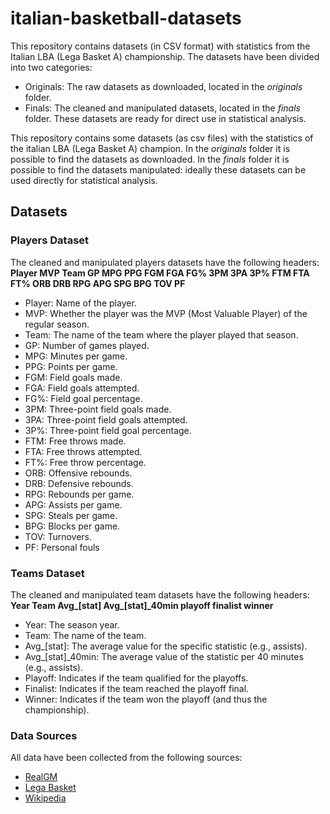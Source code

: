# italian-basketball-datasets

This repository contains datasets (in CSV format) with statistics from the Italian LBA (Lega Basket A) championship. The datasets have been divided into two categories:

- Originals: The raw datasets as downloaded, located in the _originals_ folder.
- Finals: The cleaned and manipulated datasets, located in the _finals_ folder. These datasets are ready for direct use in statistical analysis.


This repository contains some datasets (as csv files) with the statistics of the italian LBA (Lega Basket A) champion.
In the _originals_ folder it is possible to find the datasets as downloaded.
In the _finals_ folder it is possible to find the datasets manipulated: ideally these datasets can be used directly for statistical analysis.


## Datasets
### Players Dataset
The cleaned and manipulated players datasets have the following headers:
__Player	MVP	Team	GP	MPG	PPG	FGM	FGA	FG%	3PM	3PA	3P%	FTM	FTA	FT%	ORB	DRB	RPG	APG	SPG	BPG	TOV	PF__

- Player: Name of the player.
- MVP: Whether the player was the MVP (Most Valuable Player) of the regular season.
- Team: The name of the team where the player played that season.
- GP: Number of games played.
- MPG: Minutes per game.
- PPG: Points per game.
- FGM: Field goals made.
- FGA: Field goals attempted.
- FG%: Field goal percentage.
- 3PM: Three-point field goals made.
- 3PA: Three-point field goals attempted.
- 3P%: Three-point field goal percentage.
- FTM: Free throws made.
- FTA: Free throws attempted.
- FT%: Free throw percentage.
- ORB: Offensive rebounds.
- DRB: Defensive rebounds.
- RPG: Rebounds per game.
- APG: Assists per game.
- SPG: Steals per game.
- BPG: Blocks per game.
- TOV: Turnovers.
- PF: Personal fouls

### Teams Dataset
The cleaned and manipulated team datasets have the following headers:
**Year	Team	Avg_[stat]	Avg_[stat]_40min	playoff	finalist	winner**

- Year: The season year.
- Team: The name of the team.
- Avg_[stat]: The average value for the specific statistic (e.g., assists).
- Avg_[stat]_40min: The average value of the statistic per 40 minutes (e.g., assists).
- Playoff: Indicates if the team qualified for the playoffs.
- Finalist: Indicates if the team reached the playoff final.
- Winner: Indicates if the team won the playoff (and thus the championship).

### Data Sources
All data have been collected from the following sources:

- [RealGM](https://basketball.realgm.com)
- [Lega Basket](https://www.legabasket.it/)
- [Wikipedia](https://it.wikipedia.org/)
